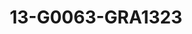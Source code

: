 ---
title: 13-G0063-GRA1323
image: 13-G0063-GRA1323.jpg
brand: graziana-valentini
layout: vestito
---